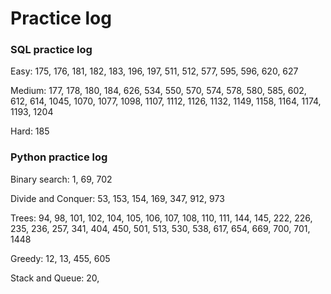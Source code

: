 # Practice log

### SQL practice log

Easy: 175, 176, 181, 182, 183, 196, 197, 511, 512, 577, 595, 596, 620, 627

Medium: 177, 178, 180, 184, 626, 534, 550, 570, 574, 578, 580, 585, 602, 612, 614, 1045, 1070, 1077, 1098, 1107, 1112, 1126, 1132, 1149, 1158, 1164, 1174, 1193, 1204

Hard: 185


### Python practice log

Binary search: 1, 69, 702

Divide and Conquer: 53, 153, 154, 169, 347, 912, 973

Trees: 94, 98, 101, 102, 104, 105, 106, 107, 108, 110, 111, 144, 145, 222, 226, 235, 236, 257, 341, 404, 450, 501, 513, 530, 538, 617, 654, 669, 700, 701, 1448 

Greedy: 12, 13, 455, 605

Stack and Queue: 20, 




